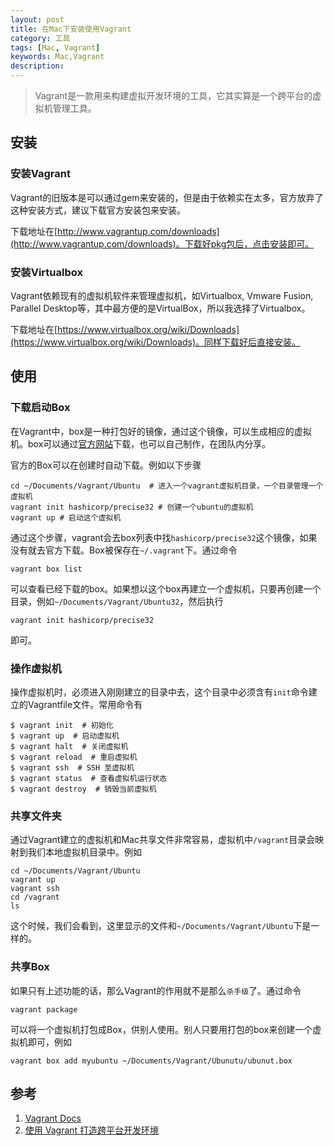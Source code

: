 ```yaml
---
layout: post
title: 在Mac下安装使用Vagrant
category: 工具
tags: [Mac, Vagrant]
keywords: Mac,Vagrant
description: 
---
```


> Vagrant是一款用来构建虚拟开发环境的工具，它其实算是一个跨平台的虚拟机管理工具。

## 安装

### 安装Vagrant
Vagrant的旧版本是可以通过gem来安装的，但是由于依赖实在太多，官方放弃了这种安装方式，建议下载官方安装包来安装。

下载地址在[http://www.vagrantup.com/downloads](http://www.vagrantup.com/downloads)。下载好pkg包后，点击安装即可。

### 安装Virtualbox
Vagrant依赖现有的虚拟机软件来管理虚拟机，如Virtualbox, Vmware Fusion, Parallel Desktop等，其中最方便的是VirtualBox，所以我选择了Virtualbox。

下载地址在[https://www.virtualbox.org/wiki/Downloads](https://www.virtualbox.org/wiki/Downloads)。同样下载好后直接安装。

## 使用

### 下载启动Box
在Vagrant中，box是一种打包好的镜像，通过这个镜像，可以生成相应的虚拟机。box可以通过[官方网站](http://www.vagrantbox.es/)下载，也可以自己制作，在团队内分享。

官方的Box可以在创建时自动下载。例如以下步骤

    cd ~/Documents/Vagrant/Ubuntu  # 进入一个vagrant虚拟机目录，一个目录管理一个虚拟机
    vagrant init hashicorp/precise32 # 创建一个ubuntu的虚拟机
    vagrant up # 启动这个虚拟机

通过这个步骤，vagrant会去box列表中找`hashicorp/precise32`这个镜像，如果没有就去官方下载。Box被保存在`~/.vagrant`下。通过命令

    vagrant box list 

可以查看已经下载的box。如果想以这个box再建立一个虚拟机，只要再创建一个目录，例如`~/Documents/Vagrant/Ubuntu32`，然后执行

    vagrant init hashicorp/precise32

即可。

### 操作虚拟机
操作虚拟机时，必须进入刚刚建立的目录中去，这个目录中必须含有`init`命令建立的Vagrantfile文件。常用命令有

    $ vagrant init  # 初始化
    $ vagrant up  # 启动虚拟机
    $ vagrant halt  # 关闭虚拟机
    $ vagrant reload  # 重启虚拟机
    $ vagrant ssh  # SSH 至虚拟机
    $ vagrant status  # 查看虚拟机运行状态
    $ vagrant destroy  # 销毁当前虚拟机

### 共享文件夹
通过Vagrant建立的虚拟机和Mac共享文件非常容易，虚拟机中`/vagrant`目录会映射到我们本地虚拟机目录中。例如

    cd ~/Documents/Vagrant/Ubuntu
    vagrant up
    vagrant ssh
    cd /vagrant
    ls

这个时候，我们会看到，这里显示的文件和`~/Documents/Vagrant/Ubuntu`下是一样的。

### 共享Box
如果只有上述功能的话，那么Vagrant的作用就不是那么`杀手级`了。通过命令

    vagrant package

可以将一个虚拟机打包成Box，供别人使用。别人只要用打包的box来创建一个虚拟机即可，例如

    vagrant box add myubuntu ~/Documents/Vagrant/Ubunutu/ubunut.box

## 参考

1. [Vagrant Docs](http://docs.vagrantup.com/v2/)
2. [使用 Vagrant 打造跨平台开发环境](http://blog.segmentfault.com/fenbox/1190000000264347)

